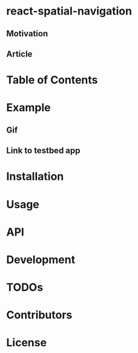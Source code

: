 # react-spatial-navigation
## Motivation
## Article

# Table of Contents

# Example
## Gif
## Link to testbed app

# Installation

# Usage

# API

# Development

# TODOs

# Contributors

# License
